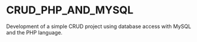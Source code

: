 # CRUD_PHP_AND_MYSQL


Development of a simple CRUD project using database access with MySQL and the PHP language.

